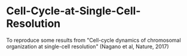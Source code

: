 # Cell-Cycle-at-Single-Cell-Resolution
To reproduce some results from "Cell-cycle dynamics of chromosomal organization at single-cell resolution" (Nagano et al, Nature, 2017)
